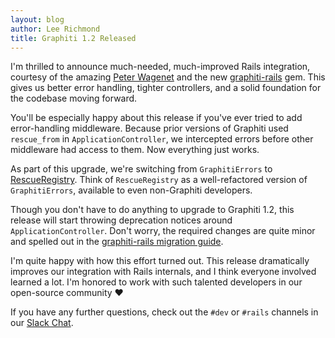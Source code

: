 ```yaml
---
layout: blog
author: Lee Richmond
title: Graphiti 1.2 Released
---
```


I'm thrilled to announce much-needed, much-improved Rails integration,
courtesy of the amazing [Peter Wagenet](https://github.com/wagenet) and
the new [graphiti-rails](https://github.com/graphiti-api/graphiti-rails) gem.
This gives us better error handling, tighter controllers, and a solid
foundation for the codebase moving forward.

You'll be especially happy about this release if you've ever tried to
add error-handling middleware. Because prior versions of Graphiti used
`rescue_from` in `ApplicationController`, we intercepted errors before
other middleware had access to them. Now everything just works.

As part of this upgrade, we're switching from `GraphitiErrors` to
[RescueRegistry](https://github.com/wagenet/rescue_registry). Think of
`RescueRegistry` as a well-refactored version of `GraphitiErrors`, available to
even non-Graphiti developers.

Though you don't have to do anything to upgrade to Graphiti 1.2, this release will start throwing deprecation notices around `ApplicationController`. Don't worry, the required changes are quite minor and spelled out in the [graphiti-rails migration guide]({{site.github.url}}/guides/graphiti-rails-migration).

I'm quite happy with how this effort turned out. This release dramatically improves our integration with Rails internals, and I think everyone involved learned a lot. I'm honored to work with such talented developers in our open-source community ❤️

If you have any further questions, check out the `#dev` or `#rails`
channels in our [Slack Chat](https://join.slack.com/t/graphiti-api/shared_invite/enQtMjkyMTA3MDgxNTQzLWVkMDM3NTlmNTIwODY2YWFkMGNiNzUzZGMzOTY3YmNmZjBhYzIyZWZlZTk4YmI1YTI0Y2M0OTZmZGYwN2QxZjg).

<br />
<br />
<br />
<br />
<br />
<br />
<br />
<br />
<br />
<br />
<br />
